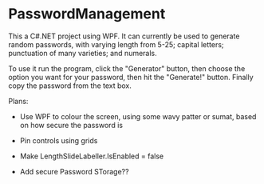 # PasswordManagement

This a C#.NET project using WPF. It can currently be used to generate random passwords, with varying length from 5-25; capital letters; punctuation of many varieties; and numerals.

To use it run the program, click the "Generator" button, then choose the option you want for your password, then hit the "Generate!" button. Finally copy the password from the text box.

Plans:

* Use WPF to colour the screen, using some wavy patter or sumat, based on how secure the password is

* Pin controls using grids

* Make LengthSlideLabeller.IsEnabled = false

* Add secure Password STorage??

